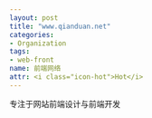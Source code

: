 ```yaml
---
layout: post
title: "www.qianduan.net"
categories:
- Organization
tags: 
- web-front
name: 前端网络
attr: <i class="icon-hot">Hot</i>
---
```


专注于网站前端设计与前端开发
